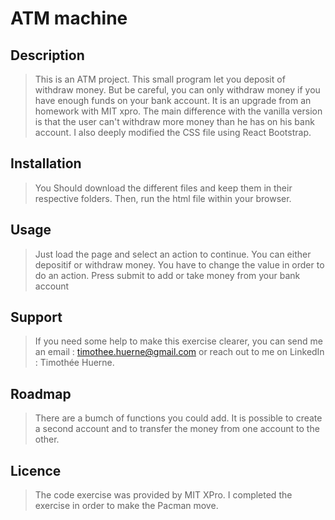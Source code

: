 # ATM machine

## Description
> This is an ATM project. This small program let you deposit of withdraw money. But be careful, you can only withdraw money if you have enough funds on your bank account. 
> It is an upgrade from an homework with MIT xpro. The main difference with the vanilla version is that the user can't withdraw more money than he has on his bank account. I also deeply modified the CSS file using React Bootstrap.

## Installation
> You Should download the different files and keep them in their respective folders. Then, run the html file within your browser.

## Usage
> Just load the page and select an action to continue. You can either depositif or withdraw money. You have to change the value in order to do an action. Press submit to add or take money from your bank account 

## Support
> If you need some help to make this exercise clearer, you can send me an email : timothee.huerne@gmail.com or reach out to me on LinkedIn : Timothée Huerne.

## Roadmap
> There are a bumch of functions you could add. It is possible to create a second account and to transfer the money from one account to the other.
 
## Licence
> The code exercise was provided by MIT XPro. I completed the exercise in order to make the Pacman move.

